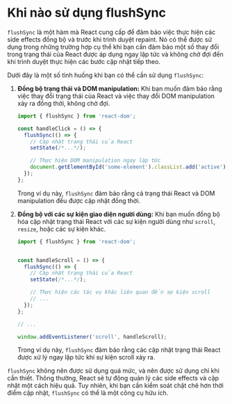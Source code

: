 # Khi nào sử dụng flushSync
`flushSync` là một hàm mà React cung cấp để đảm bảo việc thực hiện các side effects đồng bộ và trước khi trình duyệt repaint. Nó có thể được sử dụng trong những trường hợp cụ thể khi bạn cần đảm bảo một số thay đổi trong trạng thái của React được áp dụng ngay lập tức và không chờ đợi đến khi trình duyệt thực hiện các bước cập nhật tiếp theo.

Dưới đây là một số tình huống khi bạn có thể cần sử dụng `flushSync`:

1. **Đồng bộ trạng thái và DOM manipulation:**
   Khi bạn muốn đảm bảo rằng việc thay đổi trạng thái của React và việc thay đổi DOM manipulation xảy ra đồng thời, không chờ đợi.

   ```jsx
   import { flushSync } from 'react-dom';

   const handleClick = () => {
     flushSync(() => {
       // Cập nhật trạng thái của React
       setState(/*...*/);

       // Thực hiện DOM manipulation ngay lập tức
       document.getElementById('some-element').classList.add('active');
     });
   };
   ```

   Trong ví dụ này, `flushSync` đảm bảo rằng cả trạng thái React và DOM manipulation đều được cập nhật đồng thời.

2. **Đồng bộ với các sự kiện giao diện người dùng:**
   Khi bạn muốn đồng bộ hóa cập nhật trạng thái React với các sự kiện người dùng như `scroll`, `resize`, hoặc các sự kiện khác.

   ```jsx
   import { flushSync } from 'react-dom';


   const handleScroll = () => {
     flushSync(() => {
       // Cập nhật trạng thái của React
       setState(/*...*/);

       // Thực hiện các tác vụ khác liên quan đến sự kiện scroll
       // ...
     });
   };

   // ...

   window.addEventListener('scroll', handleScroll);
   ```

   Trong ví dụ này, `flushSync` đảm bảo rằng các cập nhật trạng thái React được xử lý ngay lập tức khi sự kiện scroll xảy ra.

`flushSync` không nên được sử dụng quá mức, và nên được sử dụng chỉ khi cần thiết. Thông thường, React sẽ tự động quản lý các side effects và cập nhật một cách hiệu quả. Tuy nhiên, khi bạn cần kiểm soát chặt chẽ hơn thời điểm cập nhật, `flushSync` có thể là một công cụ hữu ích.